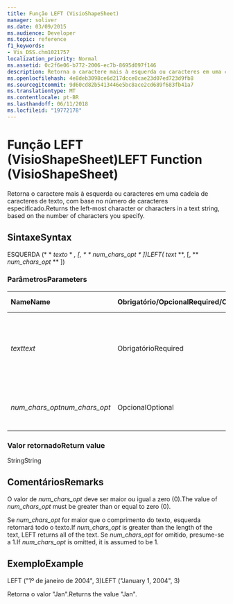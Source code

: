 ```yaml
---
title: Função LEFT (VisioShapeSheet)
manager: soliver
ms.date: 03/09/2015
ms.audience: Developer
ms.topic: reference
f1_keywords:
- Vis_DSS.chm1021757
localization_priority: Normal
ms.assetid: 0c2f6e06-b772-2006-ec7b-8695d097f146
description: Retorna o caractere mais à esquerda ou caracteres em uma cadeia de caracteres de texto, com base no número de caracteres especificado.
ms.openlocfilehash: 4e8deb3098ce6d217dcce0cae23d07ed723d9fb8
ms.sourcegitcommit: 9d60cd82b5413446e5bc8ace2cd689f683fb41a7
ms.translationtype: MT
ms.contentlocale: pt-BR
ms.lasthandoff: 06/11/2018
ms.locfileid: "19772178"
---
```

# <a name="left-function-visioshapesheet"></a><span data-ttu-id="b60b3-103">Função LEFT (VisioShapeSheet)</span><span class="sxs-lookup"><span data-stu-id="b60b3-103">LEFT Function (VisioShapeSheet)</span></span>

<span data-ttu-id="b60b3-104">Retorna o caractere mais à esquerda ou caracteres em uma cadeia de caracteres de texto, com base no número de caracteres especificado.</span><span class="sxs-lookup"><span data-stu-id="b60b3-104">Returns the left-most character or characters in a text string, based on the number of characters you specify.</span></span>
  
## <a name="syntax"></a><span data-ttu-id="b60b3-105">Sintaxe</span><span class="sxs-lookup"><span data-stu-id="b60b3-105">Syntax</span></span>

<span data-ttu-id="b60b3-106">ESQUERDA (* * *texto* * *, [, * * *num_chars_opt* * *])</span><span class="sxs-lookup"><span data-stu-id="b60b3-106">LEFT(** *text* **, [, ** *num_chars_opt* ** ])</span></span> 
  
### <a name="parameters"></a><span data-ttu-id="b60b3-107">Parâmetros</span><span class="sxs-lookup"><span data-stu-id="b60b3-107">Parameters</span></span>

|<span data-ttu-id="b60b3-108">**Name**</span><span class="sxs-lookup"><span data-stu-id="b60b3-108">**Name**</span></span>|<span data-ttu-id="b60b3-109">**Obrigatório/Opcional**</span><span class="sxs-lookup"><span data-stu-id="b60b3-109">**Required/Optional**</span></span>|<span data-ttu-id="b60b3-110">**Tipo de dados**</span><span class="sxs-lookup"><span data-stu-id="b60b3-110">**Data Type**</span></span>|<span data-ttu-id="b60b3-111">**Descrição**</span><span class="sxs-lookup"><span data-stu-id="b60b3-111">**Description**</span></span>|
|:-----|:-----|:-----|:-----|
| <span data-ttu-id="b60b3-112">_text_</span><span class="sxs-lookup"><span data-stu-id="b60b3-112">_text_</span></span> <br/> |<span data-ttu-id="b60b3-113">Obrigatório</span><span class="sxs-lookup"><span data-stu-id="b60b3-113">Required</span></span>  <br/> |<span data-ttu-id="b60b3-114">**String**</span><span class="sxs-lookup"><span data-stu-id="b60b3-114">**String**</span></span> <br/> |<span data-ttu-id="b60b3-115">A cadeia de caracteres de texto que contém os caracteres a serem extraídos.</span><span class="sxs-lookup"><span data-stu-id="b60b3-115">The text string that contains the characters you want to extract.</span></span>  <br/> |
| <span data-ttu-id="b60b3-116">_num_chars_opt_</span><span class="sxs-lookup"><span data-stu-id="b60b3-116">_num_chars_opt_</span></span> <br/> |<span data-ttu-id="b60b3-117">Opcional</span><span class="sxs-lookup"><span data-stu-id="b60b3-117">Optional</span></span>  <br/> |<span data-ttu-id="b60b3-118">**Numérico**</span><span class="sxs-lookup"><span data-stu-id="b60b3-118">**Numeric**</span></span> <br/> |<span data-ttu-id="b60b3-119">O número de caracteres a extrair.</span><span class="sxs-lookup"><span data-stu-id="b60b3-119">The number of characters you want to extract.</span></span>  <br/> |
   
### <a name="return-value"></a><span data-ttu-id="b60b3-120">Valor retornado</span><span class="sxs-lookup"><span data-stu-id="b60b3-120">Return value</span></span>

<span data-ttu-id="b60b3-121">String</span><span class="sxs-lookup"><span data-stu-id="b60b3-121">String</span></span>
  
## <a name="remarks"></a><span data-ttu-id="b60b3-122">Comentários</span><span class="sxs-lookup"><span data-stu-id="b60b3-122">Remarks</span></span>

<span data-ttu-id="b60b3-123">O valor de _num_chars_opt_ deve ser maior ou igual a zero (0).</span><span class="sxs-lookup"><span data-stu-id="b60b3-123">The value of  _num_chars_opt_ must be greater than or equal to zero (0).</span></span> 
  
<span data-ttu-id="b60b3-124">Se _num_chars_opt_ for maior que o comprimento do texto, esquerda retornará todo o texto.</span><span class="sxs-lookup"><span data-stu-id="b60b3-124">If  _num_chars_opt_ is greater than the length of the text, LEFT returns all of the text.</span></span> <span data-ttu-id="b60b3-125">Se _num_chars_opt_ for omitido, presume-se a 1.</span><span class="sxs-lookup"><span data-stu-id="b60b3-125">If  _num_chars_opt_ is omitted, it is assumed to be 1.</span></span> 
  
## <a name="example"></a><span data-ttu-id="b60b3-126">Exemplo</span><span class="sxs-lookup"><span data-stu-id="b60b3-126">Example</span></span>

<span data-ttu-id="b60b3-127">LEFT ("1º de janeiro de 2004", 3)</span><span class="sxs-lookup"><span data-stu-id="b60b3-127">LEFT ("January 1, 2004", 3)</span></span> 
  
<span data-ttu-id="b60b3-128">Retorna o valor "Jan".</span><span class="sxs-lookup"><span data-stu-id="b60b3-128">Returns the value "Jan".</span></span> 
  

